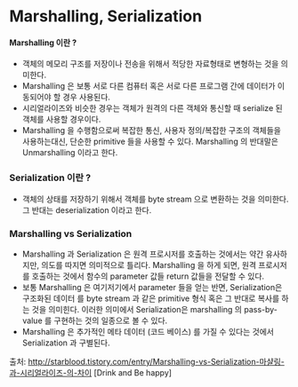 # Marshalling, Serialization


#### Marshalling 이란 ?

- 객체의 메모리 구조를 저장이나 전송을 위해서 적당한 자료형태로 변형하는 것을 의미한다.
- Marshalling 은 보통 서로 다른 컴퓨터 혹은 서로 다른 프로그램 간에 데이터가 이동되어야 할 경우 사용된다.
- 시리얼라이즈와 비슷한 경우는 객체가 원격의 다른 객체와 통신할 때 serialize 된 객체를 사용할 경우이다.
- Marshalling 을 수행함으로써 복잡한 통신, 사용자 정의/복잡한 구조의 객체들을 사용하는대신, 단순한 primitive 들을 사용할 수 있다. Marshalling 의 반대말은 Unmarshalling 이라고 한다.



### Serialization 이란 ?
- 객체의 상태를 저장하기 위해서 객체를 byte stream 으로 변환하는 것을 의미한다. 그 반대는 deserialization 이라고 한다.



### Marshalling vs Serialization 
- Marshalling 과 Serialization 은 원격 프로시저를 호출하는 것에서는 약간 유사하지만, 의도를 따지면 의미적으로 틀리다. Marshalling 을 하게 되면, 원격 프로시저를 호출하는 것에서 함수의 parameter 값들 return 값들을 전달할 수 있다.
- 보통 Marshalling 은 여기저기에서 parameter 들을 얻는 반면, Serialization은 구조화된 데이터 를 byte stream 과 같은 primitive 형식 혹은 그 반대로 복사를 하는 것을 의미힌다. 이러한 의미에서 Serialization은 marshalling 의 pass-by-value 를 구현하는 것의 일종으로 볼 수 있다.
- Marshalling 은 추가적인 메타 데이터 (코드 베이스) 를 가질 수 있다는 것에서 Serialization 과 구별된다.



출처: http://starblood.tistory.com/entry/Marshalling-vs-Serialization-마샬링-과-시리얼라이즈-의-차이 [Drink and Be happy]
